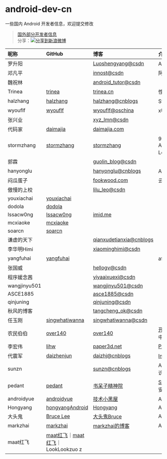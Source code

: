 android-dev-cn
==========
一些国内 Android 开发者信息，欢迎提交修改  
>[国外部分开发者信息](https://github.com/android-cn/android-dev-com)  
>分享：<a href="http://service.weibo.com/share/share.php?url=https%3A%2F%2Fgithub.com%2Fandroid-cn%2Fandroid-dev-cn&title=%E5%9B%BD%E5%86%85%E8%91%97%E5%90%8D+Android+%E5%BC%80%E5%8F%91%E8%80%85+Github+%E5%92%8C%E5%8D%9A%E5%AE%A2%E5%9C%B0%E5%9D%80%EF%BC%8C%E6%AC%A2%E8%BF%8E%E8%A1%A5%E5%85%85%E5%92%8C%E6%8E%A8%E8%8D%90+%40Trinea+&appkey=1657413438&searchPic=true" target="_blank" title="分享到新浪微博" style="width:100%"><img src="http://farm8.staticflickr.com/7342/13103239365_e5cd37fbac_o.png" title="分享到新浪微博"/></a>  

昵称 | GitHub | 博客 | 介绍
:------------- | :------------- | :------------- | :-------------
罗升阳 | | [Luoshengyang@csdn](http://blog.csdn.net/Luoshengyang) | Android 源码分析
邓凡平 | | [innost@csdn](http://blog.csdn.net/innost) | 阿拉神农
魏祝林 | | [android_tutor@csdn](http://blog.csdn.net/android_tutor) |
Trinea | [trinea ](https://github.com/trinea) | [trinea.cn](http://www.trinea.cn/) | 性能优化 开源项目
halzhang | [halzhang ](https://github.com/halzhang) | [halzhang@cnblogs](http://www.cnblogs.com/halzhang) | StartNews作者
wyouflf | [wyouflf ](https://github.com/wyouflf) | [wyouflf@oschina](http://my.oschina.net/u/1171837) | xUtils作者
张兴业 | | [xyz_lmn@csdn](http://blog.csdn.net/xyz_lmn) |
代码家 | [daimajia ](https://github.com/daimajia) | [daimajia.com](http://blog.daimajia.com/) |
stormzhang | [stormzhang ](https://github.com/stormzhang) | [stormzhang](http://stormzhang.github.io/) | 9Gag作者 AndroidDesign Love开源
郭霖 | | [guolin_blog@csdn](http://blog.csdn.net/guolin_blog) |
hanyonglu | | [hanyonglu@cnblogs](http://www.cnblogs.com/hanyonglu) | Android动画与推送
闷瓜蛋子 | | [fookwood.com](http://www.fookwood.com)  | 云OS开发
傲慢的上校 | | [lilu_leo@csdn](http://blog.csdn.net/lilu_leo) |  
youxiachai | [youxiachai ](https://github.com/youxiachai) | |
dodola | [dodola ](https://github.com/dodola) | |
Issacw0ng | [Issacw0ng ](https://github.com/Issacw0ng) | [imid.me](http://imid.me) |
mcxiaoke | [mcxiaoke ](https://github.com/mcxiaoke) | |
soarcn | [soarcn ](https://github.com/soarcn) | |
谦虚的天下 | | [qianxudetianxia@cnblogs](http://www.cnblogs.com/qianxudetianxia) |
李华明Himi | | [xiaominghimi@csdn](http://blog.csdn.net/xiaominghimi) |
yangfuhai | [yangfuhai ](https://github.com/yangfuhai) | | afinal 作者
张国威 | | [hellogv@csdn](http://blog.csdn.net/hellogv) |  
程序媛念茜 | | [yiyaaixuexi@csdn](http://blog.csdn.net/yiyaaixuexi) |  
wangjinyu501 | | [wangjinyu501@csdn](http://blog.csdn.net/wangjinyu501) |  
ASCE1885 | | [asce1885@csdn](http://blog.csdn.net/asce1885) |
qinjuning | | [qinjuning@csdn](http://blog.csdn.net/qinjuning) |   
秋风的博客 | | [tangcheng_ok@csdn](http://blog.csdn.net/tangcheng_ok) |
任玉刚 | [singwhatiwanna ](https://github.com/singwhatiwanna) | [singwhatiwanna@csdn](http://blog.csdn.net/singwhatiwanna) |
农民伯伯 | [over140 ](https://github.com/over140) | [over140](http://over140.cnblogs.com) | [开源播放器](https://github.com/over140/OPlayer) Android 中文 api
李宏伟 | [lihw ](https://github.com/lihw) | [paper3d.net](http://www.paper3d.net) | [Paper3D](https://github.com/lihw/FutureInterface)
代震军 | [daizhenjun ](https://github.com/daizhenjun) | [daizhj@cnblogs](http://www.cnblogs.com/daizhj) | [ImageFilter库](https://github.com/daizhenjun/ImageFilterForAndroid)
sunzn | | [sunzn@cnblogs](http://www.cnblogs.com/sunzn) | Android 基础开发知识
pedant | [pedant ](https://github.com/pedant) | [书呆子精神院](http://pedant.cn/) | [SweetAlertDialog](https://github.com/pedant/sweet-alert-dialog)、安全与逆向
androidyue | [androidyue](https://github.com/androidyue) | [技术小黑屋](http://droidyue.com/) | Android，Java研究
Hongyang | [hongyangAndroid](https://github.com/hongyangAndroid)| [Hongyang](http://blog.csdn.net/lmj623565791)| Android
大头鬼 | [Bruce Lee](https://github.com/lzyzsd)| [大头鬼Bruce](http://blog.csdn.net/lzyzsd/)| Android, RxJava
markzhai | [markzhai](https://github.com/markzhai)| [markzhai的博客](http://blog.zhaiyifan.cn/)| Android
maat红飞| [maat红飞](https://github.com/xinghongfei)｜[maat红飞](http://www.jianshu.com/users/8ded1d219a79/top_articles)｜LookLookzuo z
